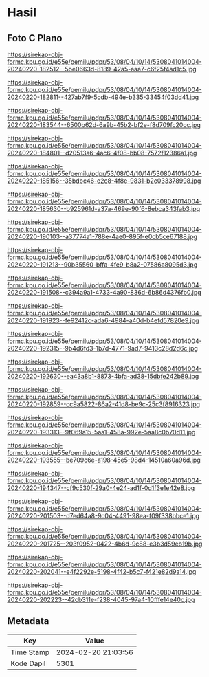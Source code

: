 # Hasil

## Foto C Plano

https://sirekap-obj-formc.kpu.go.id/e55e/pemilu/pdpr/53/08/04/10/14/5308041014004-20240220-182512--5be0663d-8189-42a5-aaa7-c6f25f4ad1c5.jpg

https://sirekap-obj-formc.kpu.go.id/e55e/pemilu/pdpr/53/08/04/10/14/5308041014004-20240220-182811--427ab7f9-5cdb-494e-b335-33454f03dd41.jpg

https://sirekap-obj-formc.kpu.go.id/e55e/pemilu/pdpr/53/08/04/10/14/5308041014004-20240220-183544--6500b62d-6a9b-45b2-bf2e-f8d709fc20cc.jpg

https://sirekap-obj-formc.kpu.go.id/e55e/pemilu/pdpr/53/08/04/10/14/5308041014004-20240220-184801--d20513a6-4ac6-4f08-bb08-7572f12386a1.jpg

https://sirekap-obj-formc.kpu.go.id/e55e/pemilu/pdpr/53/08/04/10/14/5308041014004-20240220-185156--35bdbc46-e2c8-4f8e-9831-b2c033378998.jpg

https://sirekap-obj-formc.kpu.go.id/e55e/pemilu/pdpr/53/08/04/10/14/5308041014004-20240220-185630--b925961d-a37a-469e-90f6-8ebca343fab3.jpg

https://sirekap-obj-formc.kpu.go.id/e55e/pemilu/pdpr/53/08/04/10/14/5308041014004-20240220-190103--a37774a1-788e-4ae0-895f-e0cb5ce67188.jpg

https://sirekap-obj-formc.kpu.go.id/e55e/pemilu/pdpr/53/08/04/10/14/5308041014004-20240220-191213--90b35560-bffa-4fe9-b8a2-07586a8095d3.jpg

https://sirekap-obj-formc.kpu.go.id/e55e/pemilu/pdpr/53/08/04/10/14/5308041014004-20240220-191508--c394a9a1-4733-4a90-836d-6b86d4376fb0.jpg

https://sirekap-obj-formc.kpu.go.id/e55e/pemilu/pdpr/53/08/04/10/14/5308041014004-20240220-191923--fe92412c-ada6-4984-a40d-b4efd57820e9.jpg

https://sirekap-obj-formc.kpu.go.id/e55e/pemilu/pdpr/53/08/04/10/14/5308041014004-20240220-192315--9b4d6fd3-1b7d-4771-9ad7-9413c28d2d6c.jpg

https://sirekap-obj-formc.kpu.go.id/e55e/pemilu/pdpr/53/08/04/10/14/5308041014004-20240220-192630--ea43a8b1-8873-4bfa-ad38-15dbfe242b89.jpg

https://sirekap-obj-formc.kpu.go.id/e55e/pemilu/pdpr/53/08/04/10/14/5308041014004-20240220-192859--cc9a5822-86a2-41d8-be9c-25c3f8916323.jpg

https://sirekap-obj-formc.kpu.go.id/e55e/pemilu/pdpr/53/08/04/10/14/5308041014004-20240220-193313--9f069a15-5aa1-458a-992e-5aa8c0b70d11.jpg

https://sirekap-obj-formc.kpu.go.id/e55e/pemilu/pdpr/53/08/04/10/14/5308041014004-20240220-193555--be709c6e-a198-45e5-98d4-14510a60a96d.jpg

https://sirekap-obj-formc.kpu.go.id/e55e/pemilu/pdpr/53/08/04/10/14/5308041014004-20240220-194347--cf9c530f-29a0-4e24-ad1f-0d1f3e1e42e8.jpg

https://sirekap-obj-formc.kpu.go.id/e55e/pemilu/pdpr/53/08/04/10/14/5308041014004-20240220-201503--d7ed64a8-9c04-4491-98ea-f09f338bbce1.jpg

https://sirekap-obj-formc.kpu.go.id/e55e/pemilu/pdpr/53/08/04/10/14/5308041014004-20240220-201725--203f0952-0422-4b6d-9c88-e3b3d59eb19b.jpg

https://sirekap-obj-formc.kpu.go.id/e55e/pemilu/pdpr/53/08/04/10/14/5308041014004-20240220-202041--e4f2292e-5198-4f42-b5c7-f421e82d9a14.jpg

https://sirekap-obj-formc.kpu.go.id/e55e/pemilu/pdpr/53/08/04/10/14/5308041014004-20240220-202223--42cb311e-f238-4045-97a4-10fffe14e40c.jpg


## Metadata

| Key        | Value               |
| ---------- | ------------------- |
| Time Stamp | 2024-02-20 21:03:56 |
| Kode Dapil | 5301                |



